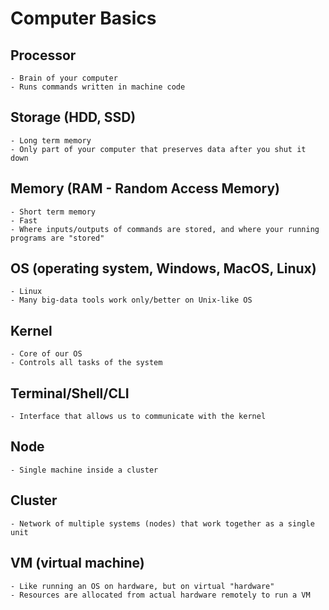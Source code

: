 # Computer Basics

## Processor
    - Brain of your computer
    - Runs commands written in machine code

## Storage (HDD, SSD)
    - Long term memory
    - Only part of your computer that preserves data after you shut it down

## Memory (RAM - Random Access Memory)
    - Short term memory
    - Fast
    - Where inputs/outputs of commands are stored, and where your running programs are "stored"

## OS (operating system, Windows, MacOS, Linux)
    - Linux
    - Many big-data tools work only/better on Unix-like OS

## Kernel
    - Core of our OS
    - Controls all tasks of the system

## Terminal/Shell/CLI
    - Interface that allows us to communicate with the kernel

## Node
    - Single machine inside a cluster

## Cluster 
    - Network of multiple systems (nodes) that work together as a single unit

## VM (virtual machine)
    - Like running an OS on hardware, but on virtual "hardware"
    - Resources are allocated from actual hardware remotely to run a VM